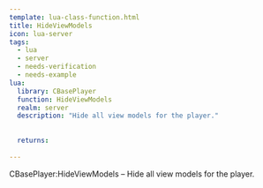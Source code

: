 ```yaml
---
template: lua-class-function.html
title: HideViewModels
icon: lua-server
tags:
  - lua
  - server
  - needs-verification
  - needs-example
lua:
  library: CBasePlayer
  function: HideViewModels
  realm: server
  description: "Hide all view models for the player."
  
  
  returns:
    
---
```


<div class="lua__search__keywords">
CBasePlayer:HideViewModels &#x2013; Hide all view models for the player.
</div>
